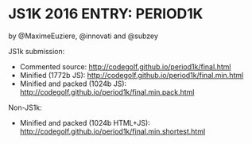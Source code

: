 JS1K 2016 ENTRY: PERIOD1K
===

by @MaximeEuziere, @innovati and @subzey

JS1k submission:

- Commented source: http://codegolf.github.io/period1k/final.html
- Minified (1772b JS): http://codegolf.github.io/period1k/final.min.html
- Minified and packed (1024b JS): http://codegolf.github.io/period1k/final.min.pack.html

Non-JS1k:

- Minified and packed (1024b HTML+JS): http://codegolf.github.io/period1k/final.min.shortest.html